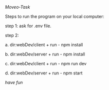 *Moveo-Task*

Steps to run the program on your local computer:

step 1:
ask for .env file.

step 2:

a. dir:webDev/client + run - npm install

b. dir:webDev/server + run - npm install

c. dir:webDev/client + run - npm run dev

d. dir:webDev/server + run - npm start


*have fun*
